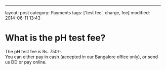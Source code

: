 ---
layout: post
category: Payments
tags: ['test fee', charge, fee]
modified: 2014-06-11 13:43


# What is the pH test fee?

The pH test fee is Rs. 750/-.  
You can either pay in cash (accepted in our Bangalore office only), or send us DD or pay online.

